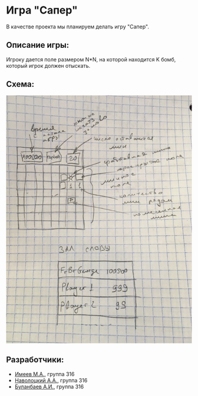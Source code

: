 # Игра "Сапер"

В качестве проекта мы планируем делать игру "Сапер".

## Описание игры:
Игроку дается поле размером N*N, на которой находится K бомб, который игрок должен отыскать.

## Схема:
![minesweeper design](img/minesweeper.jpg)

## Разработчики:
* [Имеев М.А.](https://github.com/ImeevMA), группа 316
* [Наволоцкий А.А.](https://github.com/TipTopSX), группа 316
* [Буланбаев А.И.](https://github.com/imArtyfact), группа 316

